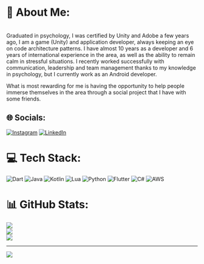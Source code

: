 # 💫 About Me:
<br>Graduated in psychology, I was certified by Unity and Adobe a few years ago, I am a game (Unity) and application developer, always keeping an eye on code architecture patterns.  I have almost 10 years as a developer and 6 years of international experience in the area, as well as the ability to remain calm in stressful situations.  I recently worked successfully with communication, leadership and team management thanks to my knowledge in psychology, but I currently work as an Android developer.

 What is most rewarding for me is having the opportunity to help people immerse themselves in the area through a social project that I have with some friends.


## 🌐 Socials:
[![Instagram](https://img.shields.io/badge/Instagram-%23E4405F.svg?logo=Instagram&logoColor=white)](https://instagram.com/ayohbit) [![LinkedIn](https://img.shields.io/badge/LinkedIn-%230077B5.svg?logo=linkedin&logoColor=white)](https://linkedin.com/in/ayohbit) 

# 💻 Tech Stack:
![Dart](https://img.shields.io/badge/dart-%230175C2.svg?style=for-the-badge&logo=dart&logoColor=white) ![Java](https://img.shields.io/badge/java-%23ED8B00.svg?style=for-the-badge&logo=openjdk&logoColor=white) ![Kotlin](https://img.shields.io/badge/kotlin-%237F52FF.svg?style=for-the-badge&logo=kotlin&logoColor=white) ![Lua](https://img.shields.io/badge/lua-%232C2D72.svg?style=for-the-badge&logo=lua&logoColor=white) ![Python](https://img.shields.io/badge/python-3670A0?style=for-the-badge&logo=python&logoColor=ffdd54) ![Flutter](https://img.shields.io/badge/Flutter-%2302569B.svg?style=for-the-badge&logo=Flutter&logoColor=white) ![C#](https://img.shields.io/badge/c%23-%23239120.svg?style=for-the-badge&logo=csharp&logoColor=white) ![AWS](https://img.shields.io/badge/AWS-%23FF9900.svg?style=for-the-badge&logo=amazon-aws&logoColor=white)
# 📊 GitHub Stats:
![](https://github-readme-stats.vercel.app/api?username=ayohbit&theme=dark&hide_border=false&include_all_commits=false&count_private=false)<br/>
![](https://github-readme-streak-stats.herokuapp.com/?user=ayohbit&theme=dark&hide_border=false)<br/>
![](https://github-readme-stats.vercel.app/api/top-langs/?username=ayohbit&theme=dark&hide_border=false&include_all_commits=false&count_private=false&layout=compact)

---
[![](https://visitcount.itsvg.in/api?id=ayohbit&icon=2&color=1)](https://visitcount.itsvg.in)

<!-- Proudly created with GPRM ( https://gprm.itsvg.in ) -->
